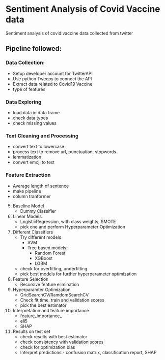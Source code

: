 # Sentiment Analysis of Covid Vaccine data
Sentiment analysis of covid vaccine data collected from twitter

## Pipeline followed:
### Data Collection:
  - Setup developer account for TwitterAPI
  - Use python Tweepy to connect the API
  - Extract data related to Covid19 Vaccine
  - type of features
### Data Exploring
  - load data in data frame
  - check data types
  - check missing values
### Text Cleaning and Processing
  - convert text to lowercase
  - process text to remove url, punctuation, stopwords
  - lemmatization
  - convert emoji to text
### Feature Extraction
  - Average length of sentence
  - make pipeline
  - column tranformer
5. Baseline Model
    - Dummy Classifier
6. Linear Models
    - LogisticRegression, with class weights, SMOTE
    - pick one and perform Hyperparameter Optimization
7. Different Classifiers
    - Try different models
      - SVM
      - Tree based models:
        - Random Forest
        - XGBoost
        - LGBM
    - check for overfitting, underfitting
    - pick best models for further hyperparameter optimization
8. Feature Selection
    - Recursive feature elimination 
9. Hyperparamter Optimization
    - GridSearchCV/RamdomSearchCV
    - Check fit time, train and validation scores
    - pick the best estimator
10. Interpretation and feature importance
    - feature_importance_
    - eli5
    - SHAP
11. Results on test set
    - check results with best estimator
    - check consistency with validation scores
    - check for optimization bias
    - Interpret predictions - confusion matrix, classification report, SHAP
  